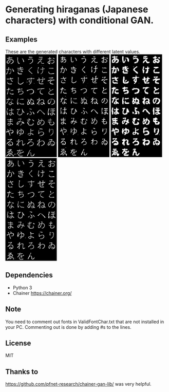# Generating hiraganas (Japanese characters) with conditional GAN.

## Examples
These are the generated characters with different latent values.
![Example result](./HiraganaGan/Result/Latent0.png)
![Example result](./HiraganaGan/Result/Latent1.png)
![Example result](./HiraganaGan/Result/Latent2.png)
![Example result](./HiraganaGan/Result/Latent3.png)

## Dependencies
- Python 3
- Chainer https://chainer.org/

## Note
You need to comment out fonts in ValidFontChar.txt that are not installed in your PC.
Commenting out is done by adding #s to the lines.

## License
MIT

## Thanks to
https://github.com/pfnet-research/chainer-gan-lib/
was very helpful.
